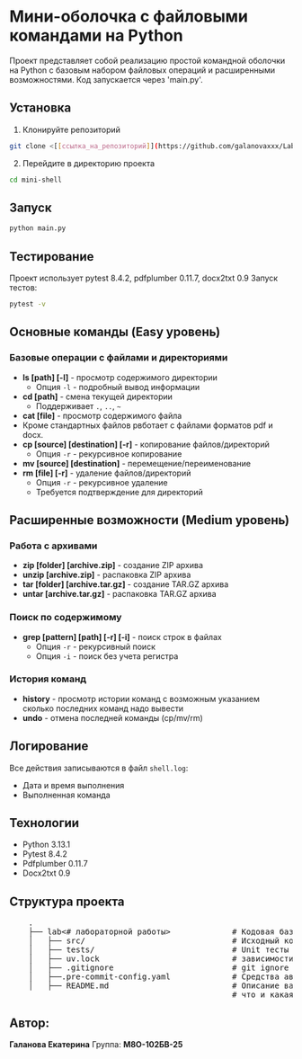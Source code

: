 # Мини-оболочка с файловыми командами на Python

Проект представляет собой реализацию простой командной оболочки на Python с базовым набором файловых операций и расширенными возможностями.
Код запускается через 'main.py'.

## Установка
1. Клонируйте репозиторий
```bash
git clone <[[ссылка_на_репозиторий]](https://github.com/galanovaxxx/Lab-2-)>
```
2. Перейдите в директорию проекта
```bash
cd mini-shell
```
## Запуск
```bash
python main.py
```
## Тестирование
Проект использует pytest 8.4.2, pdfplumber 0.11.7, docx2txt 0.9
Запуск тестов:
```bash
pytest -v
```

## Основные команды (Easy уровень)

### Базовые операции с файлами и директориями
* **ls [path] [-l]** - просмотр содержимого директории
  * Опция `-l` - подробный вывод информации
* **cd [path]** - смена текущей директории
  * Поддерживает `.`, `..`, `~`
* **cat [file]** - просмотр содержимого файла
* Кроме стандартных файлов рвботает с файлами форматов pdf и docx.
* **cp [source] [destination] [-r]** - копирование файлов/директорий
  * Опция `-r` - рекурсивное копирование
* **mv [source] [destination]** - перемещение/переименование
* **rm [file] [-r]** - удаление файлов/директорий
  * Опция `-r` - рекурсивное удаление
  * Требуется подтверждение для директорий

## Расширенные возможности (Medium уровень)

### Работа с архивами
* **zip [folder] [archive.zip]** - создание ZIP архива
* **unzip [archive.zip]** - распаковка ZIP архива
* **tar [folder] [archive.tar.gz]** - создание TAR.GZ архива
* **untar [archive.tar.gz]** - распаковка TAR.GZ архива

### Поиск по содержимому
* **grep [pattern] [path] [-r] [-i]** - поиск строк в файлах
  * Опция `-r` - рекурсивный поиск
  * Опция `-i` - поиск без учета регистра

### История команд
* **history** - просмотр истории команд с возможным указанием сколько последних команд надо вывести
* **undo** - отмена последней команды (cp/mv/rm)

## Логирование
Все действия записываются в файл `shell.log`:
* Дата и время выполнения
* Выполненная команда

## Технологии
- Python 3.13.1
- Pytest 8.4.2
- Pdfplumber 0.11.7
- Docx2txt 0.9
## Структура проекта

 <pre>
    .
    ├── lab<# лабораторной работы>             # Кодовая база вашей лабораторной работы
    │   ├── src/                               # Исходный код
    │   ├── tests/                             # Unit тесты
    │   ├── uv.lock                            # зависимости вашего проекта
    │   ├── .gitignore                         # git ignore файл
    │   ├──.pre-commit-config.yaml             # Средства автоматизации проверки кодстайла
    │   ├── README.md                          # Описание вашего проекта, с описанием файлов и с титульником о том,
                                               # что и какая задача
</pre>

 ## Автор:
 **Галанова Екатерина**
 Группа: **М8О-102БВ-25**
     



